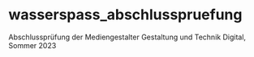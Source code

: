# wasserspass_abschlusspruefung

Abschlussprüfung der Mediengestalter Gestaltung und Technik Digital, Sommer 2023

